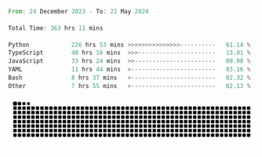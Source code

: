 <!--START_SECTION:waka-->

```rust
From: 24 December 2023 - To: 22 May 2024

Total Time: 363 hrs 11 mins

Python            226 hrs 53 mins >>>>>>>>>>>>>>>----------   61.14 %
TypeScript        48 hrs 16 mins  >>>----------------------   13.01 %
JavaScript        33 hrs 24 mins  >>-----------------------   09.00 %
YAML              11 hrs 44 mins  >------------------------   03.16 %
Bash              8 hrs 37 mins   >------------------------   02.32 %
Other             7 hrs 55 mins   >------------------------   02.13 %
```

<!--END_SECTION:waka-->


<picture>
  <source media="(prefers-color-scheme: dark)" srcset="https://raw.githubusercontent.com/jeerawut97/jeerawut97/output/github-contribution-grid-snake.svg">
  <img alt="github contribution grid snake animation" src="https://raw.githubusercontent.com/jeerawut97/jeerawut97/output/github-contribution-grid-snake.svg">
</picture>
